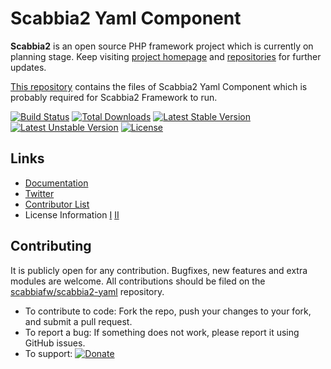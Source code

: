 # Scabbia2 Yaml Component

**Scabbia2** is an open source PHP framework project which is currently on planning stage. Keep visiting [project homepage](http://scabbiafw.com/) and [repositories](https://github.com/scabbiafw/) for further updates.

[This repository](https://github.com/scabbiafw/scabbia2-yaml/) contains the files of Scabbia2 Yaml Component which is probably required for Scabbia2 Framework to run.

[![Build Status](https://travis-ci.org/scabbiafw/scabbia2-yaml.png?branch=master)](https://travis-ci.org/scabbiafw/scabbia2-yaml)
[![Total Downloads](https://poser.pugx.org/scabbiafw/scabbia2-yaml/downloads.png)](https://packagist.org/packages/scabbiafw/scabbia2-yaml)
[![Latest Stable Version](https://poser.pugx.org/scabbiafw/scabbia2-yaml/v/stable)](https://packagist.org/packages/scabbiafw/scabbia2-yaml)
[![Latest Unstable Version](https://poser.pugx.org/scabbiafw/scabbia2-yaml/v/unstable)](https://packagist.org/packages/scabbiafw/scabbia2-yaml)
[![License](https://poser.pugx.org/scabbiafw/scabbia2-yaml/license.png)](https://packagist.org/packages/scabbiafw/scabbia2-yaml)

## Links
- [Documentation](http://scabbiafw.com/docs/)
- [Twitter](https://twitter.com/scabbiafw)
- [Contributor List](contributors.md)
- License Information [I](LICENSE-Apache) [II](LICENSE-MIT)


## Contributing
It is publicly open for any contribution. Bugfixes, new features and extra modules are welcome. All contributions should be filed on the [scabbiafw/scabbia2-yaml](http://github.com/scabbiafw/scabbia2-yaml) repository.

* To contribute to code: Fork the repo, push your changes to your fork, and submit a pull request.
* To report a bug: If something does not work, please report it using GitHub issues.
* To support: [![Donate](https://www.paypalobjects.com/en_US/i/btn/btn_donate_LG.gif)](https://www.paypal.com/cgi-bin/webscr?cmd=_s-xclick&hosted_button_id=BXNMWG56V6LYS)
